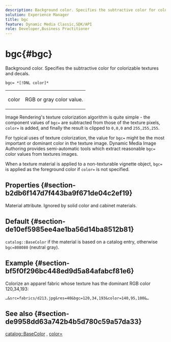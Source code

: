 ```yaml
---
description: Background color. Specifies the subtractive color for colorizable textures and decals.
solution: Experience Manager
title: bgc
feature: Dynamic Media Classic,SDK/API
role: Developer,Business Practitioner
---
```


# bgc{#bgc}

Background color. Specifies the subtractive color for colorizable textures and decals.

 `bgc= *[!DNL color]*`

<table id="simpletable_131302355CAB4900A7B45FED903A1AAD" class="- topic/simpletable "> 
 <tr class="- topic/strow strow"> 
  <td class="- topic/stentry stentry"> <p><span class="+ topic/keyword sw-d/varname varname"> color</span> </p> </td> 
  <td class="- topic/stentry stentry"> <p>RGB or gray color value. </p></td> 
 </tr> 
</table>

Image Rendering's texture colorization algorithm is quite simple - the component values of `bgc=` are subtracted from those of the texture pixels, `color=` is added, and finally the result is clipped to `0,0,0` and `255,255,255`.

For typical uses of texture colorization, the value for `bgc=` might be the most important or dominant color in the texture image. Dynamic Media Image Authoring provides semi-automatic tools which extract reasonable `bgc=` color values from textures images.

When a texture material is applied to a non-texturable vignette object, `bgc=` is applied as the foreground color if `color=` is not specified.

## Properties {#section-b2db6f147d7f443ba9f671de04c2ef19}

Material attribute. Ignored by solid color and cabinet materials.

## Default {#section-de10ef5985ee4ae1ba56d14ba8512b81}

`catalog::BaseColor` if the material is based on a catalog entry, otherwise `bgc=808080` (neutral gray).

## Example {#section-bf5f0f296bc448ed9d5a84afabcf81e6}

Colorize an apparel fabric whose texture has the dominant RGB color 120,34,193:

`…&src=fabrics/d213.jpg&res=40&bgc=120,34,193&color=140,95,100&…`

## See also {#section-de9958dd63a742b4b5d780c59a57da33}

[catalog::BaseColor](../../../../../ir-api/material-cat/image-rendering-api-ref/c-ir-material-catalog/c-ir-material-data-reference/r-ir-basecolor.md#reference-5f02371b1d8e444ab12d2614d9792de8) , [color=](../../../../../ir-api/http-protocol/image-rendering-api-ref/c-ir-http-protocol-ref/c-ir-http-protocol-command-reference/r-ir-http-color.md#reference-ea3cba9edfe94dbab86d8f123a9ed0aa) 
